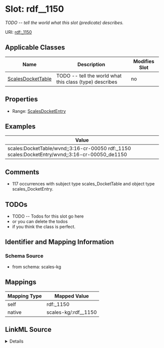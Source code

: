 

# Slot: rdf__1150


_TODO -- tell the world what this slot (predicate) describes._





URI: [rdf:_1150](http://www.w3.org/1999/02/22-rdf-syntax-ns#_1150)



<!-- no inheritance hierarchy -->





## Applicable Classes

| Name | Description | Modifies Slot |
| --- | --- | --- |
| [ScalesDocketTable](../classes/ScalesDocketTable.md) | TODO -- tell the world what this class (type) describes |  no  |







## Properties

* Range: [ScalesDocketEntry](../classes/ScalesDocketEntry.md)






## Examples

| Value |
| --- |
| scales:DocketTable/wvnd;;3:16-cr-00050 rdf:_1150 scales:DocketEntry/wvnd;;3:16-cr-00050_de1150 |

## Comments

* 117 occurrences with subject type scales_DocketTable and object type scales_DocketEntry.

## TODOs

* TODO -- Todos for this slot go here
* or you can delete the todos
* if you think the class is perfect.

## Identifier and Mapping Information







### Schema Source


* from schema: scales-kg




## Mappings

| Mapping Type | Mapped Value |
| ---  | ---  |
| self | rdf:_1150 |
| native | scales-kg/:rdf__1150 |




## LinkML Source

<details>
```yaml
name: rdf__1150
description: TODO -- tell the world what this slot (predicate) describes.
todos:
- TODO -- Todos for this slot go here
- or you can delete the todos
- if you think the class is perfect.
comments:
- 117 occurrences with subject type scales_DocketTable and object type scales_DocketEntry.
examples:
- value: scales:DocketTable/wvnd;;3:16-cr-00050 rdf:_1150 scales:DocketEntry/wvnd;;3:16-cr-00050_de1150
from_schema: scales-kg
rank: 1000
slot_uri: rdf:_1150
alias: rdf__1150
domain_of:
- scales_DocketTable
range: scales_DocketEntry

```
</details>